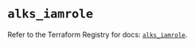 # `alks_iamrole`

Refer to the Terraform Registry for docs: [`alks_iamrole`](https://registry.terraform.io/providers/cox-automotive/alks/2.8.2/docs/resources/iamrole).
